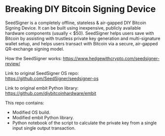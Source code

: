 # Breaking DIY Bitcoin Signing Device

SeedSigner is a completely offline, stateless & air-gapped DIY Bitcoin Signing Device. It can be built using inexpensive, publicly available hardware components (usually < $50). SeedSigner helps users save with Bitcoin by assisting with trustless private key generation and multi-signature wallet setup, and helps users transact with Bitcoin via a secure, air-gapped QR-exchange signing model.

How the SeedSigner works: https://www.hedgewithcrypto.com/seedsigner-review/


Link to original SeedSigner OS repo: https://github.com/SeedSigner/seedsigner-os


Link to original embit Python library: https://github.com/diybitcoinhardware/embit

This repo contains:

* Modified OS build.
* Modified embit Python library.
* Python notebook of the script to calculate the private key from a single input single output transaction.

